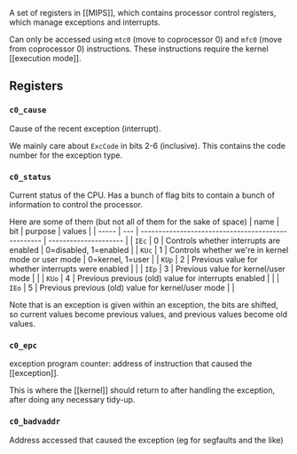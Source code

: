 A set of registers in [[MIPS]], which contains processor control registers, which manage exceptions and interrupts.

Can only be accessed using `mtc0` (move to coprocessor 0) and `mfc0` (move from coprocessor 0) instructions. These instructions require the kernel [[execution mode]].

## Registers

### `c0_cause`
Cause of the recent exception (interrupt).

We mainly care about `ExcCode` in bits 2-6 (inclusive). This contains the code number for the exception type.

### `c0_status`
Current status of the CPU. Has a bunch of flag bits to contain a bunch of information to control the processor.

Here are some of them (but not all of them for the sake of space)
| name  | bit | purpose                                            | values                |
| ----- | --- | -------------------------------------------------- | --------------------- |
| `IEc` | 0   | Controls whether interrupts are enabled            | 0=disabled, 1=enabled |
| `KUc` | 1   | Controls whether we're in kernel mode or user mode | 0=kernel, 1=user      |
| `KUp` | 2   | Previous value for whether interrupts were enabled |                       |
| `IEp` | 3   | Previous value for kernel/user mode                |                       |
| `KUo` | 4   | Previous previous (old) value for interrupts enabled     |                       |
| `IEo` | 5   | Previous previous (old) value for kernel/user mode       |                       |

Note that is an exception is given within an exception, the bits are shifted, so current values become previous values, and previous values become old values.

### `c0_epc`
exception program counter: address of instruction that caused the [[exception]].

This is where the [[kernel]] should return to after handling the exception, after doing any necessary tidy-up.

### `c0_badvaddr`
Address accessed that caused the exception (eg for segfaults and the like)
